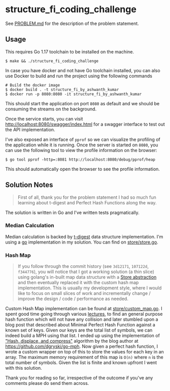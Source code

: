 # structure_fi_coding_challenge

See [PROBLEM.md](PROBLEM.md) for the description of the problem statement.

## Usage
This requires Go 1.17 toolchain to be installed on the machine.

```
$ make && ./structure_fi_coding_challenge
```

In case you have docker and not have Go toolchain installed, you can also use Docker to build and run the project using the following commands

```
# Build the docker image
$ docker build . -t structure_fi_by_ashwanth_kumar
$ docker run -p 8080:8080 -it structure_fi_by_ashwanth_kumar
```

This should start the application on port `8080` as default and we should be consuming the streams on the background.

Once the service starts, you can visit [http://localhost:8080/swagger/index.html](http://localhost:8080/swagger/index.html) for a swagger interface to test out the API implementation.

I've also exposed an interface of `pprof` so we can visualize the profiling of the application while it is running. Once the server is started on `8080`, you can use the following tool to view the profile information on the browser:

```
$ go tool pprof -http=:8081 http://localhost:8080/debug/pprof/heap
```

This should automatically open the browser to see the profile information.

## Solution Notes
> First of all, thank you for the problem statement I had so much fun learning about t-digest and Perfect Hash Functions along the way.

The solution is written in Go and I've written tests pragmatically.

### Median Calculation
Median calculation is backed by [t-digest](https://github.com/tdunning/t-digest/) data structure implementation. I'm using a [go](https://github.com/spenczar/tdigest) implementation in my solution. You can find on [store/store.go](store/store.go).

### Hash Map

> If you follow through the commit history (see `3d12171`, `107122d`, `f344776`), you will notice that I got a working solution (a thin slice) using golang's in-built map data structure with a [Store abstraction](store/store.go) and then eventually replaced it with the custom hash map implementation. This is usually my development style, where I would like to focus on small slices of work and incrementally change / improve the design / code / performance as needed.

Custom Hash Map implementation can be found at [store/custom_map.go](store/custom_map.go). I spent good time going through various [lectures](https://www.youtube.com/watch?v=0M_kIqhwbFo&list=PLUl4u3cNGP61Oq3tWYp6V_F-5jb5L2iHb&index=9), to find an general purpose hash function which will not have any collision and later stumbled upon a blog post that described about Minimal Perfect Hash Function against a known set of keys. Given our keys are the total list of symbols, we can indeed build a MPH using that list. I ended up using the implementation of ["Hash, displace, and compress"](http://cmph.sourceforge.net/papers/esa09.pdf) algorithm by the blog author at https://github.com/dgryski/go-mph. Now given a perfect hash function, I wrote a custom wrapper on top of this to store the values for each key in an array. The maximum memory requirement of this map is `O(n)` where `n` is the total number of symbols. Given the list is finite and known upfront I went with this solution.

Thank you for reading so far, irrespective of the outcome if you've any comments please do send them across.
